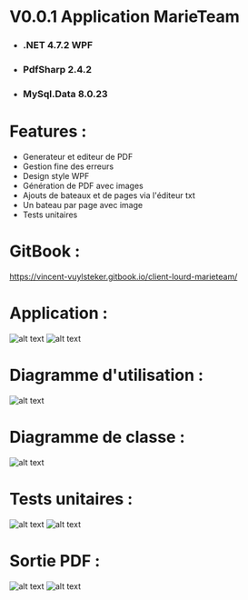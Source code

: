 # V0.0.1 Application MarieTeam
* ### .NET 4.7.2 WPF
* ### PdfSharp 2.4.2
* ### MySql.Data 8.0.23

# Features :
* Generateur et editeur de PDF 
* Gestion fine des erreurs
* Design style WPF
* Génération de PDF avec images
* Ajouts de bateaux et de pages via l'éditeur txt
* Un bateau par page avec image
* Tests unitaires
# GitBook : 
https://vincent-vuylsteker.gitbook.io/client-lourd-marieteam/
# Application : 
![alt text](https://github.com/vvuylsteker/application_marieteam/blob/master/image/2.PNG)
![alt text](https://github.com/vvuylsteker/application_marieteam/blob/master/image/1.PNG)

# Diagramme d'utilisation : 
![alt text](https://github.com/vvuylsteker/application_marieteam/blob/master/image/diagramutility.PNG)

# Diagramme de classe : 
![alt text](https://github.com/vvuylsteker/application_marieteam/blob/master/image/diagramclass.PNG)

# Tests unitaires : 
![alt text](https://github.com/vvuylsteker/application_marieteam/blob/master/image/successtests.PNG)
![alt text](https://github.com/vvuylsteker/application_marieteam/blob/master/image/successtests2.PNG)

# Sortie PDF :
![alt text](https://github.com/vvuylsteker/application_marieteam/blob/master/image/3.PNG)
![alt text](https://github.com/vvuylsteker/application_marieteam/blob/master/image/4.PNG)





